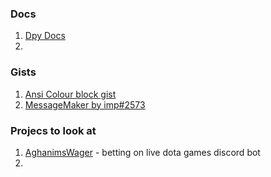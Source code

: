 ### Docs
1. [Dpy Docs](https://discordpy.readthedocs.io/en/latest/)
2. 
### Gists
1. [Ansi Colour block gist](https://gist.github.com/kkrypt0nn/a02506f3712ff2d1c8ca7c9e0aed7c06)
2. [MessageMaker by imp#2573](https://gist.github.com/imptype/7b35c6769684fb68178e5719e5f81b6d)

### Projecs to look at 
1. [AghanimsWager](https://github.com/daveknippers/AghanimsWager) - betting on live dota games discord bot
2.